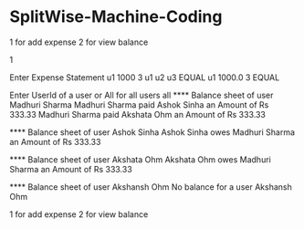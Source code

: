 # SplitWise-Machine-Coding

1 for add expense 2 for view balance

1

Enter Expense Statement
u1 1000 3 u1 u2 u3 EQUAL
u1
1000.0
3
EQUAL

Enter UserId of a user or All for all users 
all
**** Balance sheet of user Madhuri Sharma
Madhuri Sharma paid Ashok Sinha an Amount of Rs 333.33
Madhuri Sharma paid Akshata Ohm an Amount of Rs 333.33


**** Balance sheet of user Ashok Sinha
Ashok Sinha owes Madhuri Sharma an Amount of Rs 333.33


**** Balance sheet of user Akshata Ohm
Akshata Ohm owes Madhuri Sharma an Amount of Rs 333.33


**** Balance sheet of user Akshansh Ohm
No balance for a user Akshansh Ohm



1 for add expense 2 for view balance
